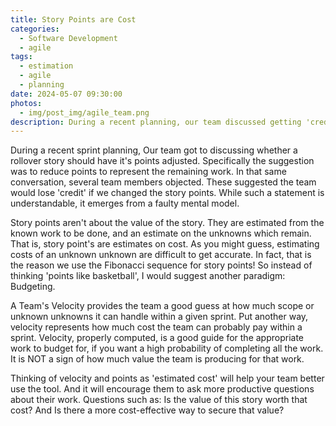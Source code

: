 ```yaml
---
title: Story Points are Cost
categories:
  - Software Development
  - agile
tags:
  - estimation
  - agile
  - planning
date: 2024-05-07 09:30:00
photos: 
  - img/post_img/agile_team.png
description: During a recent planning, our team discussed getting 'credit' for story points. But points don't estimate the value of the story... Story points estimate the cost!
---
```

During a recent sprint planning, Our team got to discussing whether a rollover story should have it's points adjusted. Specifically the suggestion was to reduce points to represent the remaining work. In that same conversation, several team members objected. These suggested the team would lose 'credit' if we changed the story points. While such a statement is understandable, it emerges from a faulty mental model.

Story points aren't about the value of the story. They are estimated from the known work to be done, and an estimate on the unknowns which remain. That is, story point's are estimates on cost. As you might guess, estimating costs of an unknown unknown are difficult to get accurate. In fact, that is the reason we use the Fibonacci sequence for story points! So instead of thinking 'points like basketball', I would suggest another paradigm: Budgeting.

A Team's Velocity provides the team a good guess at how much scope or unknown unknowns it can handle within a given sprint. Put another way, velocity represents how much cost the team can probably pay within a sprint. Velocity, properly computed, is a good guide for the appropriate work to budget for, if you want a high probability of completing all the work. It is NOT a sign of how much value the team is producing for that work.

Thinking of velocity and points as 'estimated cost' will help your team better use the tool. And it will encourage them to ask more productive questions about their work. Questions such as: Is the value of this story worth that cost? And Is there a more cost-effective way to secure that value?